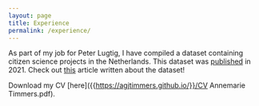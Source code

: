 ```yaml
---
layout: page
title: Experience
permalink: /experience/
---
```


As part of my job for Peter Lugtig, I have compiled a dataset containing citizen science projects in the Netherlands. This dataset was <a href="https://agjtimmers.github.io/projects/">published</a> in 2021. Check out <a href="https://www.uu.nl/en/news/citizen-science-how-awesome-is-that">this</a> article written about the dataset!

Download my CV [here]({{https://agjtimmers.github.io/}}/CV Annemarie Timmers.pdf). 
